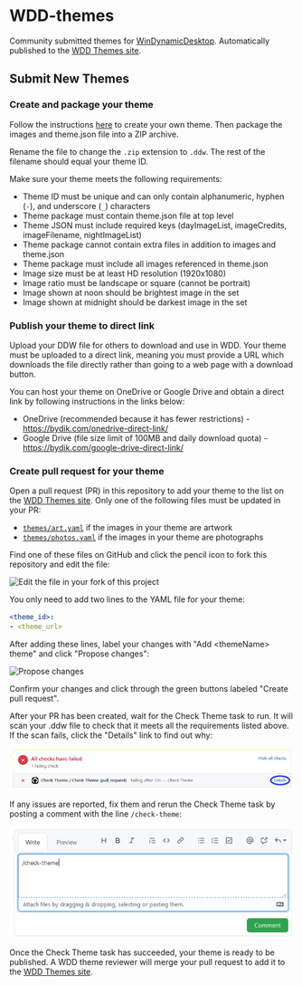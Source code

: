 # WDD-themes

Community submitted themes for [WinDynamicDesktop](https://github.com/t1m0thyj/WinDynamicDesktop). Automatically published to the [WDD Themes site](https://windd.info/themes/).

## Submit New Themes

### Create and package your theme

Follow the instructions [here](https://github.com/t1m0thyj/WinDynamicDesktop/wiki/Creating-custom-themes) to create your own theme. Then package the images and theme.json file into a ZIP archive.

Rename the file to change the `.zip` extension to `.ddw`. The rest of the filename should equal your theme ID.

Make sure your theme meets the following requirements:

- Theme ID must be unique and can only contain alphanumeric, hyphen (`-`), and underscore (`_`) characters
- Theme package must contain theme.json file at top level
- Theme JSON must include required keys (dayImageList, imageCredits, imageFilename, nightImageList)
- Theme package cannot contain extra files in addition to images and theme.json
- Theme package must include all images referenced in theme.json
- Image size must be at least HD resolution (1920x1080)
- Image ratio must be landscape or square (cannot be portrait)
- Image shown at noon should be brightest image in the set
- Image shown at midnight should be darkest image in the set

### Publish your theme to direct link

Upload your DDW file for others to download and use in WDD. Your theme must be uploaded to a direct link, meaning you must provide a URL which downloads the file directly rather than going to a web page with a download button.

You can host your theme on OneDrive or Google Drive and obtain a direct link by following instructions in the links below:

- OneDrive (recommended because it has fewer restrictions) - https://bydik.com/onedrive-direct-link/
- Google Drive (file size limit of 100MB and daily download quota) - https://bydik.com/google-drive-direct-link/

### Create pull request for your theme

Open a pull request (PR) in this repository to add your theme to the list on the [WDD Themes site](https://windd.info/themes/). Only one of the following files must be updated in your PR:

- [`themes/art.yaml`](themes/art.yaml) if the images in your theme are artwork
- [`themes/photos.yaml`](themes/photos.yaml) if the images in your theme are photographs

Find one of these files on GitHub and click the pencil icon to fork this repository and edit the file:

![Edit the file in your fork of this project](images/step_3a.png)

You only need to add two lines to the YAML file for your theme:
```yaml
<theme_id>:
- <theme_url>
```

After adding these lines, label your changes with "Add &lt;themeName&gt; theme" and click "Propose changes":

![Propose changes](images/step_3b.png)

Confirm your changes and click through the green buttons labeled "Create pull request".

After your PR has been created, wait for the Check Theme task to run. It will scan your .ddw file to check that it meets all the requirements listed above. If the scan fails, click the "Details" link to find out why:

![All checks have failed](images/step_3c.png)

If any issues are reported, fix them and rerun the Check Theme task by posting a comment with the line `/check-theme`:

![Check Theme comment](images/step_3d.png)

Once the Check Theme task has succeeded, your theme is ready to be published. A WDD theme reviewer will merge your pull request to add it to the [WDD Themes site](https://windd.info/themes/).

